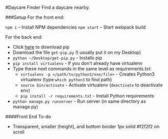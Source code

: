 #Daycare Finder
Find a daycare nearby.

###Setup
For the front end:

`npm i` – Install NPM dependencies
`npm start` – Start webpack build

For the back end:

+ Click [here](https://pip.pypa.io/en/stable/installing/) to download pip
+ Download the file `get-pip.py` (I usually put it on my Desktop)
+ `python ~/Desktop/get-pip.py` - Installs pip
+ `pip install virtualenv` - If you don't already have virtualenv
+ Type these next commands in the same level as requirements.txt:
    + `virtualenv -p </path/to/python3/exe/file>` - Creates Python3 virtualenv (type `which python3` to find path)
    + `source bin/activate` - Activate virtualenv (`deactivate` to deactivate env)
    + `pip install -r requirements.txt` - Install Python requirements
+ `python manage.py runserver` - Run server (in same directory as manage.py)

####Front End To-do
* Transparent, smaller (height), and bottom border 1px solid #f2f2f2 on scroll
